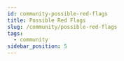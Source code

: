 ```yaml
---
id: community-possible-red-flags
title: Possible Red Flags
slug: /community/possible-red-flags
tags:
  - community
sidebar_position: 5
---
```

